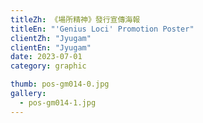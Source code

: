 ```yaml
---
titleZh: 《場所精神》發行宣傳海報
titleEn: "'Genius Loci' Promotion Poster"
clientZh: "Jyugam"
clientEn: "Jyugam"
date: 2023-07-01
category: graphic

thumb: pos-gm014-0.jpg
gallery:
  - pos-gm014-1.jpg
---
```

